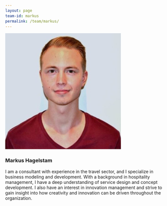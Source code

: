 ```yaml
---
layout: page
team-id: markus
permalink: /team/markus/
---
```


![Markus Hagelstam](/images/team/markus.jpg)

### Markus Hagelstam

I am a consultant with experience in the travel sector, and I specialize in business modeling and development. With a background in hospitality management, I have a deep understanding of service design and concept development. I also have an interest in innovation management and strive to gain insight into how creativity and innovation can be driven throughout the organization.
